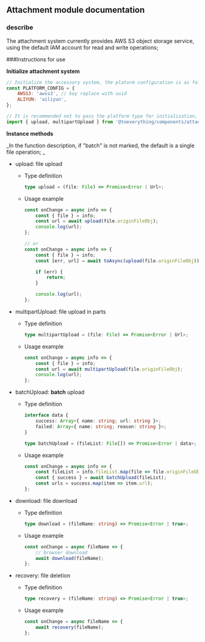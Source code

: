 ## Attachment module documentation

### describe

The attachment system currently provides AWS S3 object storage service, using the default IAM account for read and write operations;

###Instructions for use

**Initialize attachment system**

```javascript
// Initialize the accessory system, the platorm configuration is as follows, for reference
const PLATFORM_CONFIG = {
    AWSS3: 'awss3', // key replace with uuid
    ALIYUN: 'ailiyun',
};

// It is recommended not to pass the platform type for initialization, AWS S3 is used by default
import { upload, multipartUpload } from '@toeverything/components/attachment';
```

**Instance methods**

_In the function description, if "batch" is not marked, the default is a single file operation; _

-   upload: file upload

    -   Type definition

        ```typescript
        type upload = (file: File) => Promise<Error | Url>;
        ```

    -   Usage example

        ```javascript
        const onChange = async info => {
            const { file } = info;
            const url = await upload(file.originFileObj);
            console.log(url);
        };

        // or
        const onChange = async info => {
            const { file } = info;
            const [err, url] = await toAsync(upload(file.originFileObj));

            if (err) {
                return;
            }

            console.log(url);
        };
        ```

-   multipartUpload: file upload in parts

    -   Type definition

        ```typescript
        type multipartUpload = (file: File) => Promise<Error | Url>;
        ```

    -   Usage example

        ```javascript
        const onChange = async info => {
            const { file } = info;
            const url = await multipartUpload(file.originFileObj);
            console.log(url);
        };
        ```

-   batchUpload: **batch** upload

    -   Type definition

        ```typescript
        interface data {
            success: Array<{ name: string; url: string }>;
            failed: Array<{ name: string; reason: string }>;
        }

        type batchUpload = (fileList: File[]) => Promise<Error | data>;
        ```

    -   Usage example

        ```javascript
        const onChange = async info => {
            const fileList = info.fileList.map(file => file.originFileObj);
            const { success } = await batchUpload(fileList);
            const urls = success.map(item => item.url);
        };
        ```

-   download: file download

    -   Type definition

        ```typescript
        type download = (fileName: string) => Promise<Error | true>;
        ```

    -   Usage example

        ```javascript
        const onChange = async fileName => {
            // browser download
            await download(fileName);
        };
        ```

-   recovery: file deletion

    -   Type definition

        ```typescript
        type recovery = (fileName: string) => Promise<Error | true>;
        ```

    -   Usage example

        ```javascript
        const onChange = async fileName => {
            await recovery(fileName);
        };
        ```
